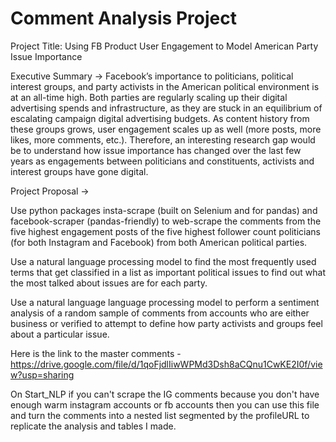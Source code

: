 # Comment Analysis Project
Project Title: Using FB Product User Engagement to Model American Party Issue Importance 

Executive Summary → Facebook’s importance to politicians, political interest groups, and party activists in the American political environment is at an all-time high. Both parties are regularly scaling up their digital advertising spends and infrastructure, as they are stuck in an equilibrium of escalating campaign digital advertising budgets. As content history from these groups grows, user engagement scales up as well (more posts, more likes, more comments, etc.). Therefore, an interesting research gap would be to understand how issue importance has changed over the last few years as engagements between politicians and constituents, activists and interest groups have gone digital. 

Project Proposal → 

Use python packages insta-scrape (built on Selenium and for pandas) and facebook-scraper (pandas-friendly) to web-scrape the comments from the five highest engagement posts of the five highest follower count politicians (for both Instagram and Facebook) from both American political parties.

Use a natural language processing model to find the most frequently used terms that get classified in a list as important political issues to find out what the most talked about issues are for each party. 

Use a natural language language processing model to perform a sentiment analysis of a random sample of comments from accounts who are either business or verified to attempt to define how party activists and groups feel about a particular issue.


Here is the link to the master comments - https://drive.google.com/file/d/1qoFjdlIiwWPMd3Dsh8aCQnu1CwKE2I0f/view?usp=sharing

On Start_NLP if you can't scrape the IG comments because you don't have enough warm instagram accounts or fb accounts then you can use this file and turn the comments into a nested list segmented by the profileURL to replicate the analysis and tables I made.
